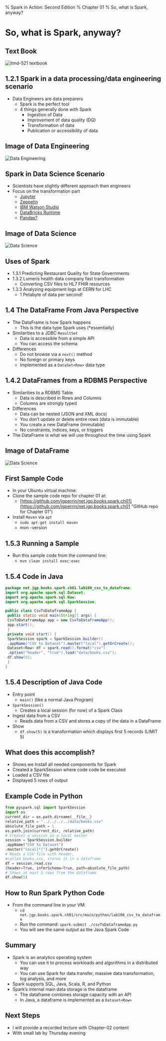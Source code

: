 % Spark in Action: Second Edition
% Chapter 01
% So, what is Spark, anyway?

# So, what is Spark, anyway?

## Text Book

![*itmd-521 textbook*](images/Spark-In-Action-V2.png "Spark In Action Book Cover Image")

## 1.2.1 Spark in a data processing/data engineering scenario

- Data Engineers are data preparers
  - Spark is the perfect tool
  - 4 things generally done with Spark
    - Ingestion of Data
    - Improvement of data quality (DQ)
    - Transformation of data
    - Publication or accessibility of data

## Image of Data Engineering

![*Data Engineering*](images/data-engineering.png "Figure 1.5 Data Engineering")

## Spark in Data Science Scenario

- Scientists have slightly different approach then engineers
- Focus on the transformation part
  - [Jupyter](https://jupyter.org/ "Jupyter Notebooks")
  - [Zeppelin](https://zeppelin.apache.org/ "Apache Zeppelin")
  - [IBM Watson Studio](https://cloud.ibm.com/catalog/services/watson-studio "IBM Watson Studio")
  - [DataBricks Runtime](https://databricks.com/product/databricks-runtime "DataBricks Runtime")
  - [Pandas?](https://pandas.pydata.org/ "Python Pandas")

## Image of Data Science

![*Data Science*](images/data-science.png "Figure 1.6 Data Science")

## Uses of Spark

- 1.3.1 Predicting Restaurant Quality for State Governments
- 1.3.2 Lumeris health data company fast transformation
  - Converting CSV files to HL7 FHIR resources
- 1.3.3 Analyzing equipment logs at CERN for LHC
  - 1 Petabyte of data per second!

## 1.4 The DataFrame From Java Perspective

- The DataFrame is how Spark happens
  - This is the data type Spark uses (\*essentially)
- Similarities to a JDBC `ResultSet`
  - Data is accessible from a simple API
  - You can access the schema
- Differences
  - Do not browse via a `next()` method
  - No foreign or primary keys
  - Implemented as a `DataSet<Row>` data type

## 1.4.2 DataFrames from a RDBMS Perspective

- Similarities to a RDBMS Table
  - Data is described in Rows and Columns
  - Columns are strongly typed
- Differences
  - Data can be nested (JSON and XML docs)
  - You don’t update or delete entire rows (data is immutable)
  - You create a new DataFrame (immutable)
  - No constraints, indices, keys, or triggers
- The DataFrame is what we will use throughout the time using Spark

## Image of DataFrame

![*Data Science*](images/the-dataframe.png "Figure 1.7 The DataFrame")

## First Sample Code

- In your Ubuntu virtual machine:
- Clone the sample code repo for chapter 01 at:
  - [https://github.com/jgperrin/net.jgp.books.spark.ch01](https://github.com/jgperrin/net.jgp.books.spark.ch01 "GitHub repo for Chapter 01")
- Install `Maven` via `apt`
  - `sudo apt-get install maven`
  - mvn -version

## 1.5.3 Running a Sample

- Run this sample code from the command line:
  - `mvn clean install exec:exec`

## 1.5.4 Code in Java

```Java
package net.jgp.books.spark.ch01.lab100_csv_to_dataframe;
import org.apache.spark.sql.Dataset;
import org.apache.spark.sql.Row;
import org.apache.spark.sql.SparkSession;

public class CsvToDataframeApp {
 public static void main(String[] args) {
 CsvToDataframeApp app = new CsvToDataframeApp();
 app.start();
 }
 private void start() {
 SparkSession spark = SparkSession.builder()
 .appName("CSV to Dataset").master("local").getOrCreate();
 Dataset<Row> df = spark.read().format("csv")
 .option("header", "true").load("data/books.csv");
 df.show(5);
 }
}
```

## 1.5.4 Description of Java Code

- Entry point
  - `main()` (like a normal Java Program)
- `SparkSession()`
  - Creates a local session (for now) of a Spark Class
- Ingest data from a CSV
  - Reads data from a CSV and stores a copy of the data in a DataFrame
- Show
  - `df.show(5)` is a transformation which displays first 5 records (LIMIT 5)

## What does this accomplish?

- Shows we Install all needed components for Spark
- Created a SparkSession where code code be executed
- Loaded a CSV file
- Displayed 5 rows of output

## Example Code in Python

```python
from pyspark.sql import SparkSession
import os
current_dir = os.path.dirname(__file__)
relative_path = "../../../../data/books.csv"
absolute_file_path = \
os.path.join(current_dir, relative_path)
# Creates a session on a local master
session = SparkSession.builder
.appName("CSV to Dataset")
.master("local[*]").getOrCreate()
# Reads a CSV file with header, 
#called books.csv, stores it in a dataframe
df = session.read.csv
(header=True, inferSchema=True, path=absolute_file_path)
# Shows at most 5 rows from the dataframe
df.show(5)
```

## How to Run Spark Python Code

- From the command line in your VM:
  - `cd net.jgp.books.spark.ch01/src/main/python/lab100_csv_to_dataframe`
  - Run the command: `spark-submit ./csvToDataframeApp.py`
  - You will see the same output as the Java Spark Code

## Summary

- Spark is an analytics operating system
  - You can use it to process workloads and algorithms in a distributed way
  - You can use Spark for data transfer, massive data transformation, log analysis, and more
- Spark supports SQL, Java, Scala, R, and Python
- Spark’s internal main data storage is the dataframe
  - The dataframe combines storage capacity with an API
  - In Java, a dataframe is implemented as a `Dataset<Row>`

## Next Steps

- I will provide a recorded lecture with Chapter-02 content
- With small lab by Thursday evening
